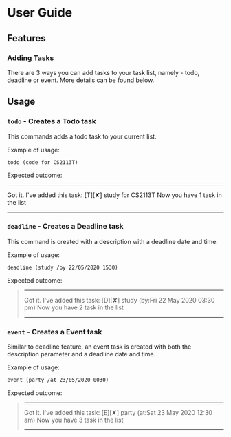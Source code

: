 # User Guide

## Features 

### Adding Tasks
There are 3 ways you can add tasks to your task list, namely - todo, deadline or event. More details can be found below.

## Usage

### `todo` - Creates a Todo task

This commands adds a todo task to your current list.


Example of usage: 

`todo (code for CS2113T)`

Expected outcome:

>
____________________________________________________________ 
Got it. I've added this task:
  [T][✘] study for CS2113T
Now you have 1 task in the list
____________________________________________________________
>
### `deadline` - Creates a Deadline task

This command is created with a description with a deadline date and time.


Example of usage: 

`deadline (study /by 22/05/2020 1530)`

Expected outcome:

>____________________________________________________________
>Got it. I've added this task:
> [D][✘] study (by:Fri 22 May 2020 03:30 pm)
>Now you have 2 task in the list
>____________________________________________________________

### `event` - Creates a Event task

Similar to deadline feature, an event task is created with both the description parameter and a deadline date and time.

Example of usage: 

`event (party /at 23/05/2020 0030)`

Expected outcome:

>____________________________________________________________ 
>Got it. I've added this task:
>   [E][✘] party (at:Sat 23 May 2020 12:30 am)
>Now you have 3 task in the list
>____________________________________________________________
